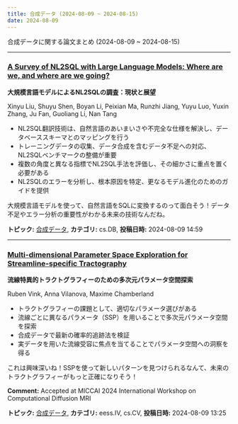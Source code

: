 ```yaml
---
title: 合成データ (2024-08-09 ~ 2024-08-15)
date: 2024-08-09
---
```


合成データに関する論文まとめ (2024-08-09 ~ 2024-08-15)


- - -

### [A Survey of NL2SQL with Large Language Models: Where are we, and where are we going?](http://arxiv.org/abs/2408.05109)

**大規模言語モデルによるNL2SQLの調査：現状と展望**

Xinyu Liu, Shuyu Shen, Boyan Li, Peixian Ma, Runzhi Jiang, Yuyu Luo, Yuxin Zhang, Ju Fan, Guoliang Li, Nan Tang

- NL2SQL翻訳技術は、自然言語のあいまいさや不完全な仕様を解決し、データベーススキーマとのマッピングを行う
- トレーニングデータの収集、データ合成を含むデータ不足への対応、NL2SQLベンチマークの整備が重要
- 複数の角度と異なる指標でNL2SQL手法を評価し、その細かさに重点を置く必要がある
- NL2SQLのエラーを分析し、根本原因を特定、更なるモデル進化のためのガイドを提供

大規模言語モデルを使って、自然言語をSQLに変換するのって面白そう！データ不足やエラー分析の重要性がわかる未来の技術なんだね。



**トピック:** [合成データ](../../sd), **カテゴリ:** cs.DB, **投稿日時:** 2024-08-09 14:59


- - -

### [Multi-dimensional Parameter Space Exploration for Streamline-specific Tractography](http://arxiv.org/abs/2408.05056)

**流線特異的トラクトグラフィーのための多次元パラメータ空間探索**

Ruben Vink, Anna Vilanova, Maxime Chamberland

- トラクトグラフィーの課題として、適切なパラメータ選びがある
- 流線ごとに異なるパラメータ（SSP）を用いることで多次元パラメータ空間を探索
- 合成データで最新の確率的追跡法を検証
- 実データを用いた流線受容に焦点を当てることでパラメータ空間への洞察を得る

これは興味深いね！SSPを使って新しいパターンを見つけられるなんて、未来のトラクトグラフィーがもっと正確になりそう！

**Comment:** Accepted at MICCAI 2024 International Workshop on Computational   Diffusion MRI

**トピック:** [合成データ](../../sd), **カテゴリ:** eess.IV, cs.CV, **投稿日時:** 2024-08-09 13:25

